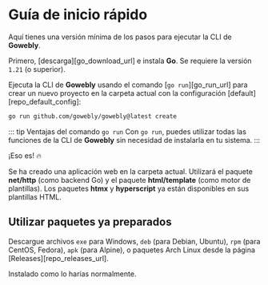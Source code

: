 # Guía de inicio rápido

Aquí tienes una versión mínima de los pasos para ejecutar la CLI de **Gowebly**.

<!--@include: ../../parts/es/block_cant-find-answer.md-->

Primero, [descarga][go_download_url] e instala **Go**. Se requiere la versión `1.21` (o superior).

Ejecuta la CLI de **Gowebly** usando el comando [`go run`][go_run_url] para crear un nuevo proyecto en la carpeta actual con la configuración [default][repo_default_config]:

``` bash
go run github.com/gowebly/gowebly@latest create
```

::: tip Ventajas del comando `go run`
Con `go run`, puedes utilizar todas las funciones de la CLI de **Gowebly** sin necesidad de instalarla en tu sistema.
:::

¡Eso es! :fire:

Se ha creado una aplicación web en la carpeta actual. Utilizará el paquete **net/http** (como backend Go) y el paquete **html/template** (como motor de plantillas). Los paquetes **htmx** y **hyperscript** ya están disponibles en sus plantillas HTML.

## Utilizar paquetes ya preparados

Descargue archivos `exe` para Windows, `deb` (para Debian, Ubuntu), `rpm` (para CentOS, Fedora), `apk` (para Alpine), o paquetes Arch Linux desde la página [Releases][repo_releases_url].

Instalado como lo harías normalmente.

<!--@include: ../../parts/links.md-->